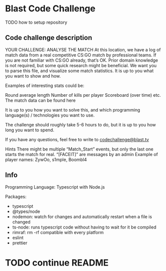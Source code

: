 # Blast Code Challenge

TODO how to setup repository

## Code challenge description

YOUR CHALLENGE:
ANALYSE THE MATCH
At this location, we have a log of match data from a real competitive CS:GO match by professional teams. If you are not familiar with CS:GO already, that’s OK. Prior domain knowledge is not required, but some quick research might be beneficial.
We want you to parse this file, and visualize some match statistics. It is up to you what you want to show and how.

Examples of interesting stats could be:

Round average length
Number of kills per player
Scoreboard (over time)
etc.
The match data can be found here

It is up to you how you want to solve this, and which programming language(s) / technologies you want to use.

The challenge should roughly take 5-6 hours to do, but it is up to you how long you want to spend.

If you have any questions, feel free to write to codechallenge@blast.tv

Hints
There might be multiple “Match_Start” events, but only the last one starts the match for real. “[FACEIT]” are messages by an admin Example of player names: ZywOo, s1mple, Boombl4

## Info

Programming Language: Typescript with Node.js

Packages:

- typescript
- @types/node
- nodemon: watch for changes and automatically restart when a file is changed
- ts-node: runs typescript code without having to wait for it be compiled
- rimraf: rm -rf compatible with every platform
- eslint
- prettier

# TODO continue README
